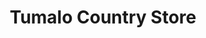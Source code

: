 ---
title: "Tumalo Country Store"
url: /bend/tumalo-country-store-cook-avenue/
shop: Lebensmittel
---